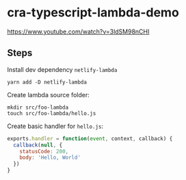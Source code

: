 # cra-typescript-lambda-demo

https://www.youtube.com/watch?v=3ldSM98nCHI

## Steps

Install dev dependency `netlify-lambda`

```shell
yarn add -D netlify-lambda
```

Create lambda source folder:

```shell
mkdir src/foo-lambda
touch src/foo-lambda/hello.js
```

Create basic handler for `hello.js`:

```js
exports.handler = function(event, context, callback) {
  callback(null, {
    statusCode: 200,
    body: 'Hello, World'
  })
}
```